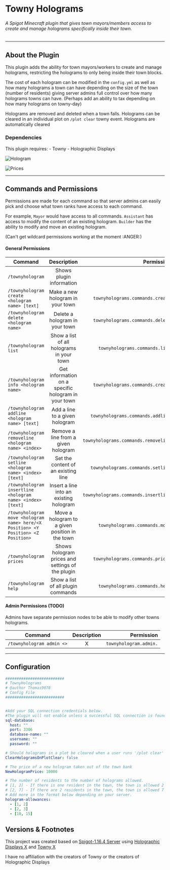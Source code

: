 # Towny Holograms
###### A Spigot Minecraft plugin that gives town mayors/members access to create and manage holograms specifically inside their town.

---

## About the Plugin

This plugin adds the ability for town mayors/workers to create and manage holograms, restricting the holograms to only being inside their town blocks.

The cost of each hologram can be modified in the `config.yml` as well as how many holograms a town can have depending on the size of the town (number of residents) giving server admins full control over how many holograms towns can have.
(Perhaps add an ability to tax depending on how many holograms on towny-day)

Holograms are removed and deleted when a town falls.
Holograms can be cleared in an individual plot on `/plot clear` towny event.
Holograms are automatically cleared 


### Dependencies

This plugin requires:
    - Towny
    - Holographic Displays

![Hologram](https://imgur.com/ldZ63VQ.png)

![Prices](https://imgur.com/LvYDQNH.png)

---

## Commands and Permissions

Permissions are made for each command so that server admins can easily pick and choose what town ranks have access to each command.

For example, `Mayor` would have access to all commands. `Assistant` has access to modify the content of an existing hologram. `Builder` has the ability to modify and move an existing hologram.

(Can't get wildcard permissions working at the moment :ANGER:)

#### General Permissions

| Command                                              | Description                                | Permission                    |
| -----------------------------------------------------|:------------------------------------------:| -----------------------------:|
| `/townyhologram`                                     | Shows plugin information                   |                               |
| `/townyhologram create <hologram name> [text]`       | Make a new hologram in your town           | `townyholograms.commands.create` |
| `/townyhologram delete <hologram name>`              | Delete a hologram in your town             | `townyholograms.commands.delete` |
| `/townyhologram list`                                | Show a list of all holograms in your town  | `townyholograms.commands.list`   |
| `/townyhologram info <hologram name> `               | Get information on a specific hologram in your town | `townyholograms.commands.create` |
| `/townyhologram addline <hologram name> [text]`      | Add a line to a given hologram             | `townyholograms.commands.addline`|
| `/townyhologram removeline <hologram name> <index>`  | Remove a line from a given hologram        | `townyholograms.commands.removeline` |
| `/townyhologram setline <hologram name> <index> [text]` | Set the content of an existing line     | `townyholograms.commands.setline` |
| `/townyhologram insertline <hologram name> <index> [text]` | Insert a line into an existing hologram           | `townyholograms.commands.insertline` |
| `/townyhologram move <hologram name> here/<X Position> <Y Position> <Z Position>` | Move a hologram to a given position in the town | `townyholograms.commands.move` |
| `/townyhologram prices`                                | Shows hologram prices and settings of the plugin         | `townyholograms.commands.prices` |
| `/townyhologram help`                                | Show a list of all plugin commands         | `townyholograms.commands.help` |



#### Admin Permissions (TODO)

Admins have separate permission nodes to be able to modify other towns holograms.

| Command                                              | Description                                | Permission                    |
| -----------------------------------------------------|:------------------------------------------:| -----------------------------:|
| `/townyhologram admin <>`                            | X                                          | `townyhologram.admin.`        |


---


## Configuration

```yaml
##########################
# TownyHolograms
# @author Thomas9078
# Config File
##########################


#Add your SQL connection credentials below.
#The plugin will not enable unless a successful SQL connection is found
sql-database:
  host: ""
  port: 3306
  database-name: ""
  username: ""
  password: ""

# Should holograms in a plot be cleared when a user runs '/plot clear'
ClearHologramsOnPlotClear: false

# The price of a new hologram taken out of the town bank
NewHologramPrice: 10000

# The number of residents to the number of holograms allowed.
# [1, 2] - If there is one resident in the town, the town is allowed 2 holograms
# [2, 7] - If there are 2 residents in the town, the town is allowed 7 holograms...
# Add more in the format below depending on your server.
hologram-allowances:
  - [1, 2]
  - [2, 3]
  - [10, 15]
```

## Versions & Footnotes

This project was created based on [Spigot-1.16.4 Server](https://getbukkit.org/get/MvbtKzCMFRVUPyKHvZ0cmiThXiiTSe92) using [Holographic Displays X](X) and [Towny X](X)




I have no affiliation with the creators of Towny or the creators of Holographic Displays
